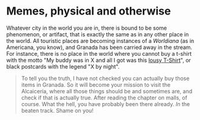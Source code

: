 # Memes, physical and otherwise

Whatever city in the world you are in, there is bound to be some
phenomenon, or artifact, that is exactly the same as in any other
place in the world. All touristic places are becoming instances of a
*Worldiana* (as in Americana, you know), and Granada has been carried
away in the stream. For instance, there is no place in the world where
you cannot buy a t-shirt with the motto "My buddy was in X and all I
got was this [lousy T-Shirt](http://selfindulgence.org/List_of_items_with_the_phrase_and_all_I_got_was_this_lousy_T-shirt)", or black postcards with the legend "X by
night".

>To tell you the truth, I have not checked you can actually buy those
>items in Granada. So it will become your mission to visit the
>Alcaicería, where all those things should be and sometimes are, and
>check if that is actually true. After reading the chapter on malls,
>of course. What the hell, you have probably been there already. *In*
>the beaten track. Shame on you!

